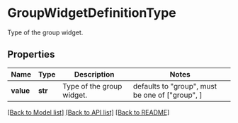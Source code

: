 # GroupWidgetDefinitionType

Type of the group widget.

## Properties
Name | Type | Description | Notes
------------ | ------------- | ------------- | -------------
**value** | **str** | Type of the group widget. | defaults to "group",  must be one of ["group", ]

[[Back to Model list]](README.md#documentation-for-models) [[Back to API list]](README.md#documentation-for-api-endpoints) [[Back to README]](README.md)


